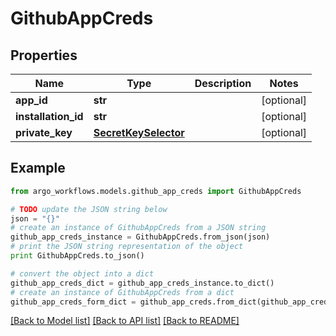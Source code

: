 # GithubAppCreds


## Properties

Name | Type | Description | Notes
------------ | ------------- | ------------- | -------------
**app_id** | **str** |  | [optional] 
**installation_id** | **str** |  | [optional] 
**private_key** | [**SecretKeySelector**](SecretKeySelector.md) |  | [optional] 

## Example

```python
from argo_workflows.models.github_app_creds import GithubAppCreds

# TODO update the JSON string below
json = "{}"
# create an instance of GithubAppCreds from a JSON string
github_app_creds_instance = GithubAppCreds.from_json(json)
# print the JSON string representation of the object
print GithubAppCreds.to_json()

# convert the object into a dict
github_app_creds_dict = github_app_creds_instance.to_dict()
# create an instance of GithubAppCreds from a dict
github_app_creds_form_dict = github_app_creds.from_dict(github_app_creds_dict)
```
[[Back to Model list]](../README.md#documentation-for-models) [[Back to API list]](../README.md#documentation-for-api-endpoints) [[Back to README]](../README.md)


